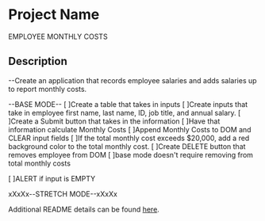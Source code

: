 # Project Name

EMPLOYEE MONTHLY COSTS

## Description

--Create an application that records employee salaries and adds salaries up to report monthly costs. 

--BASE MODE--
[ ]Create a table that takes in inputs
[ ]Create inputs that take in employee first name, last name, ID, job title, and annual salary.
[ ]Create a Submit button that takes in the information
[ ]Have that information calculate Monthly Costs
[ ]Append Monthly Costs to DOM and CLEAR input fields
[ ]If the total monthly cost exceeds $20,000, add a red background color to the total monthly cost.
[ ]Create DELETE button that removes employee from DOM
    [ ]base mode doesn't require removing from total monthly costs

[ ]ALERT if input is EMPTY

xXxXx--STRETCH MODE--xXxXx




Additional README details can be found [here](https://github.com/PrimeAcademy/readme-template/blob/master/README.md).
